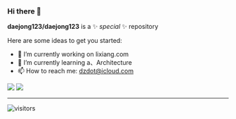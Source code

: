 ### Hi there 👋


**daejong123/daejong123** is a ✨ _special_ ✨ repository

Here are some ideas to get you started:

- 🔭 I’m currently working on lixiang.com
- 🌱 I’m currently learning a、Architecture
- 📫 How to reach me: dzdot@icloud.com


<div>
  <a align="left">
    <img src="https://github-readme-stats.vercel.app/api?username=daejong123&hide_border=true&show_icons=true&theme=vue&layout=compact"/>
  </a>

  <a align="right">
    <img src="https://github-readme-stats.vercel.app/api/top-langs/?username=daejong123&layout=compact&hide_border=true&bg_color=fff&count_private=true&include_all_commits=true" />
  </a>
</div>

<hr />

![visitors](https://visitor-badge.glitch.me/badge?page_id=daejong123.daejong123)
